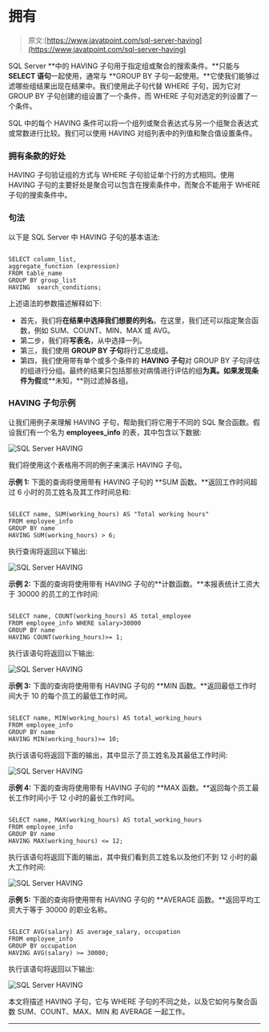 # 拥有

> 原文:[https://www.javatpoint.com/sql-server-having](https://www.javatpoint.com/sql-server-having)

SQL Server **中的 HAVING 子句用于指定组或聚合的搜索条件。**只能与 **SELECT 语句**一起使用，通常与 **GROUP BY 子句一起使用。**它使我们能够过滤哪些组结果出现在结果中。我们使用此子句代替 WHERE 子句，因为它对 GROUP BY 子句创建的组设置了一个条件，而 WHERE 子句对选定的列设置了一个条件。

SQL 中的每个 HAVING 条件可以将一个组列或聚合表达式与另一个组聚合表达式或常数进行比较。我们可以使用 HAVING 对组列表中的列值和聚合值设置条件。

### 拥有条款的好处

HAVING 子句验证组的方式与 WHERE 子句验证单个行的方式相同。使用 HAVING 子句的主要好处是聚合可以包含在搜索条件中，而聚合不能用于 WHERE 子句的搜索条件中。

### 句法

以下是 SQL Server 中 HAVING 子句的基本语法:

```

SELECT column_list, 
aggregate_function (expression)  
FROM table_name
GROUP BY group_list
HAVING  search_conditions;

```

上述语法的参数描述解释如下:

*   首先，我们将**在结果中选择我们想要的列名**。在这里，我们还可以指定聚合函数，例如 SUM、COUNT、MIN、MAX 或 AVG。
*   第二步，我们将**写表名**，从中选择一列。
*   第三，我们使用 **GROUP BY 子句**将行汇总成组。
*   第四，我们使用带有单个或多个条件的 **HAVING 子句**对 GROUP BY 子句评估的组进行分组。最终的结果只包括那些对病情进行评估的组**为真。**如果发现条件**为假**或**未知，**则过滤掉各组。

### HAVING 子句示例

让我们用例子来理解 HAVING 子句，帮助我们将它用于不同的 SQL 聚合函数。假设我们有一个名为 **employees_info** 的表，其中包含以下数据:

![SQL Server HAVING](../Images/b801060300fdb9c950307e689209f244.png)

我们将使用这个表格用不同的例子来演示 HAVING 子句。

**示例 1:** 下面的查询将使用带有 HAVING 子句的 **SUM 函数。**返回工作时间超过 6 小时的员工姓名及其工作时间总和:

```

SELECT name, SUM(working_hours) AS "Total working hours"  
FROM employee_info  
GROUP BY name  
HAVING SUM(working_hours) > 6;

```

执行查询将返回以下输出:

![SQL Server HAVING](../Images/cb0190e898015a8cff2873b9b382db64.png)

**示例 2:** 下面的查询将使用带有 HAVING 子句的**计数函数。**本报表统计工资大于 30000 的员工的工作时间:

```

SELECT name, COUNT(working_hours) AS total_employee
FROM employee_info WHERE salary>30000
GROUP BY name
HAVING COUNT(working_hours)>= 1;  

```

执行该语句将返回以下输出:

![SQL Server HAVING](../Images/e980daf9a98c05ddc6329bceea476aa9.png)

**示例 3:** 下面的查询将使用带有 HAVING 子句的 **MIN 函数。**返回最低工作时间大于 10 的每个员工的最低工作时间。

```

SELECT name, MIN(working_hours) AS total_working_hours
FROM employee_info 
GROUP BY name
HAVING MIN(working_hours)>= 10;

```

执行该语句将返回下面的输出，其中显示了员工姓名及其最低工作时间:

![SQL Server HAVING](../Images/ab6e748f3e877c026f7ef2bf42bd94f5.png)

**示例 4:** 下面的查询将使用带有 HAVING 子句的 **MAX 函数。**返回每个员工最长工作时间小于 12 小时的最长工作时间。

```

SELECT name, MAX(working_hours) AS total_working_hours
FROM employee_info 
GROUP BY name
HAVING MAX(working_hours) <= 12;

```

执行该语句将返回下面的输出，其中我们看到员工姓名以及他们不到 12 小时的最大工作时间:

![SQL Server HAVING](../Images/72ba02d0f5c0df318b5589d7e4f4cdc2.png)

**示例 5:** 下面的查询将使用带有 HAVING 子句的 **AVERAGE 函数。**返回平均工资大于等于 30000 的职业名称。

```

SELECT AVG(salary) AS average_salary, occupation 
FROM employee_info 
GROUP BY occupation
HAVING AVG(salary) >= 30000;

```

执行该语句将返回以下输出:

![SQL Server HAVING](../Images/d456b9b90517f59e769f6579d6ffc794.png)

本文将描述 HAVING 子句，它与 WHERE 子句的不同之处，以及它如何与聚合函数 SUM、COUNT、MAX、MIN 和 AVERAGE 一起工作。

* * *